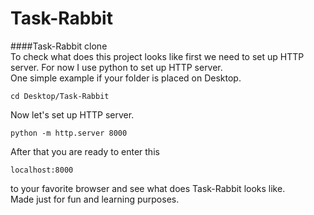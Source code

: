 # Task-Rabbit
####Task-Rabbit clone <br>
To check what does this project looks like first we need to set up HTTP server. For now I use python to set up HTTP server. <br>
One simple example if your folder is placed on Desktop.

```
cd Desktop/Task-Rabbit
```
Now let's set up HTTP server.

```
python -m http.server 8000
```
After that you are ready to enter this 
```
localhost:8000
```

to your favorite browser and see what does Task-Rabbit looks like. <br>
Made just for fun and learning purposes.
